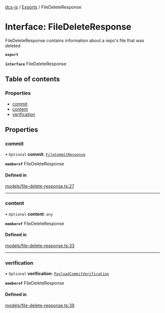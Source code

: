 [dcs-js](../README.md) / [Exports](../modules.md) / FileDeleteResponse

# Interface: FileDeleteResponse

FileDeleteResponse contains information about a repo's file that was deleted

**`export`**

**`interface`** FileDeleteResponse

## Table of contents

### Properties

- [commit](FileDeleteResponse.md#commit)
- [content](FileDeleteResponse.md#content)
- [verification](FileDeleteResponse.md#verification)

## Properties

### <a id="commit" name="commit"></a> commit

• `Optional` **commit**: [`FileCommitResponse`](FileCommitResponse.md)

**`memberof`** FileDeleteResponse

#### Defined in

[models/file-delete-response.ts:27](https://github.com/unfoldingWord/dcs-js/blob/c677a54/models/file-delete-response.ts#L27)

___

### <a id="content" name="content"></a> content

• `Optional` **content**: `any`

**`memberof`** FileDeleteResponse

#### Defined in

[models/file-delete-response.ts:33](https://github.com/unfoldingWord/dcs-js/blob/c677a54/models/file-delete-response.ts#L33)

___

### <a id="verification" name="verification"></a> verification

• `Optional` **verification**: [`PayloadCommitVerification`](PayloadCommitVerification.md)

**`memberof`** FileDeleteResponse

#### Defined in

[models/file-delete-response.ts:39](https://github.com/unfoldingWord/dcs-js/blob/c677a54/models/file-delete-response.ts#L39)
